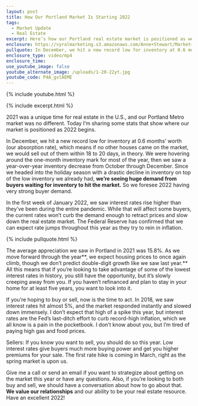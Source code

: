 ```yaml
---
layout: post
title: How Our Portland Market Is Starting 2022
tags:
  - Market Update
  - Real Estate
excerpt: Here’s how our Portland real estate market is positioned as we begin 2022.
enclosure: https://vyralmarketing.s3.amazonaws.com/Anne+Stewart/Market+Update+(3).mp4
pullquote: In December, we hit a new record low for inventory at 0.6 months’ worth.
enclosure_type: video/mp4
enclosure_time:
use_youtube_image: false
youtube_alternate_image: /uploads/1-20-22yt.jpg
youtube_code: P4A_gvlAEME
---
```

{% include youtube.html %}

{% include excerpt.html %}

2021 was a unique time for real estate in the U.S., and our Portland Metro market was no different. Today I’m sharing some stats that show where our market is positioned as 2022 begins.&nbsp;

In December, we hit a new record low for inventory at 0.6 months’ worth (our absorption rate), which means if no other houses came on the market, we would sell out of them within 18 to 20 days, in theory. We were hovering around the one-month inventory mark for most of the year, then we saw a year-over-year inventory decrease from October through December. Since we headed into the holiday season with a drastic decline in inventory on top of the low inventory we already had, **we’re seeing huge demand from buyers waiting for inventory to hit the market.** So we foresee 2022 having very strong buyer demand.&nbsp;

In the first week of January 2022, we saw interest rates rise higher than they’ve been during the entire pandemic. While that will affect some buyers, the current rates won’t curb the demand enough to retract prices and slow down the real estate market. The Federal Reserve has confirmed that we can expect rate jumps throughout this year as they try to rein in inflation.&nbsp;

{% include pullquote.html %}

The average appreciation we saw in Portland in 2021 was 15.8%. As we move forward through the year**, we expect housing prices to once again climb, though we don’t predict double-digit growth like we saw last year.** All this means that if you’re looking to take advantage of some of the lowest interest rates in history, you still have the opportunity, but it’s slowly creeping away from you. If you haven’t refinanced and plan to stay in your home for at least five years, you want to look into it.&nbsp;

If you’re hoping to buy or sell, now is the time to act. In 2018, we saw interest rates hit almost 5%, and the market responded instantly and slowed down immensely. I don’t expect that high of a spike this year, but interest rates are the Fed’s last-ditch effort to curb record-high inflation, which we all know is a pain in the pocketbook. I don’t know about you, but I’m tired of paying high gas and food prices.&nbsp;

Sellers: If you know you want to sell, you should do so this year. Low interest rates give buyers much more buying power and get you higher premiums for your sale. The first rate hike is coming in March, right as the spring market is upon us.

Give me a call or send an email if you want to strategize about getting on the market this year or have any questions. Also, if you’re looking to both buy and sell, we should have a conversation about how to go about that. **We value our relationships** and our ability to be your real estate resource. Have an excellent 2022\!
